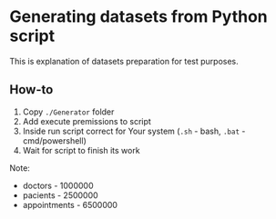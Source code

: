 # Generating datasets from Python script

This is explanation of datasets preparation for test purposes.

## How-to

1. Copy `./Generator` folder
2. Add execute premissions to script
3. Inside run script correct for Your system (`.sh` - bash, `.bat` - cmd/powershell)
4. Wait for script to finish its work

Note:

* doctors - 1000000
* pacients - 2500000
* appointments - 6500000
